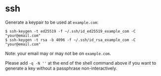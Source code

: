 # ssh

Generate a keypair to be used at `example.com`:
```shell
$ ssh-keygen -t ed25519 -f ~/.ssh/id_ed25519_example_com -C "your@email.com"
$ ssh-keygen -t rsa -b 4096 -f ~/.ssh/id_rsa_example_com -C "your@email.com"
```

Note: your email may or may not be on `example.com`.

Please add `-q -N ''` at the end of the shell command above if you want to
generate a key without a passphrase non-interactively.

